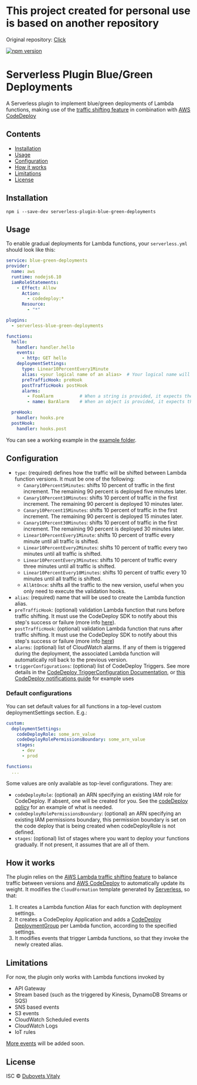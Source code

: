 # This project created for personal use is based on another repository
Original repository: <a href="https://github.com/davidgf/serverless-plugin-canary-deployments">Click</a>

[![npm version](https://badge.fury.io/js/serverless-blue-green-deployments.svg)](https://badge.fury.io/js/serverless-blue-green-deployments)

# Serverless Plugin Blue/Green Deployments

A Serverless plugin to implement blue/green deployments of Lambda functions, making use of the [traffic shifting feature](https://docs.aws.amazon.com/lambda/latest/dg/lambda-traffic-shifting-using-aliases.html) in combination with [AWS CodeDeploy](https://docs.aws.amazon.com/lambda/latest/dg/automating-updates-to-serverless-apps.html)

## Contents

- [Installation](#installation)
- [Usage](#usage)
- [Configuration](#configuration)
- [How it works](#how)
- [Limitations](#limitations)
- [License](#license)

## <a name="installation"></a>Installation

`npm i --save-dev serverless-plugin-blue-green-deployments`

## <a name="usage"></a>Usage

To enable gradual deployments for Lambda functions, your `serverless.yml` should look like this:

```yaml
service: blue-green-deployments
provider:
  name: aws
  runtime: nodejs6.10
  iamRoleStatements:
    - Effect: Allow
      Action:
        - codedeploy:*
      Resource:
        - "*"

plugins:
  - serverless-blue-green-deployments

functions:
  hello:
    handler: handler.hello
    events:
      - http: GET hello
    deploymentSettings:
      type: Linear10PercentEvery1Minute
      alias: <your logical name of an alias>  # Your logical name will be look in cloudformation "<your logical name of an alias>Alias"
      preTrafficHook: preHook
      postTrafficHook: postHook
      alarms:
        - FooAlarm          # When a string is provided, it expects the alarm Logical ID
        - name: BarAlarm    # When an object is provided, it expects the alarm name in the name property

  preHook:
    handler: hooks.pre
  postHook:
    handler: hooks.post
```

You can see a working example in the [example folder](./example/).

## <a name="configuration"></a>Configuration

* `type`: (required) defines how the traffic will be shifted between Lambda function versions. It must be one of the following:
  - `Canary10Percent5Minutes`: shifts 10 percent of traffic in the first increment. The remaining 90 percent is deployed five minutes later.
  - `Canary10Percent10Minutes`: shifts 10 percent of traffic in the first increment. The remaining 90 percent is deployed 10 minutes later.
  - `Canary10Percent15Minutes`: shifts 10 percent of traffic in the first increment. The remaining 90 percent is deployed 15 minutes later.
  - `Canary10Percent30Minutes`: shifts 10 percent of traffic in the first increment. The remaining 90 percent is deployed 30 minutes later.
  - `Linear10PercentEvery1Minute`: shifts 10 percent of traffic every minute until all traffic is shifted.
  - `Linear10PercentEvery2Minutes`: shifts 10 percent of traffic every two minutes until all traffic is shifted.
  - `Linear10PercentEvery3Minutes`: shifts 10 percent of traffic every three minutes until all traffic is shifted.
  - `Linear10PercentEvery10Minutes`: shifts 10 percent of traffic every 10 minutes until all traffic is shifted.
  - `AllAtOnce`: shifts all the traffic to the new version, useful when you only need to execute the validation hooks.
* `alias`: (required) name that will be used to create the Lambda function alias.
* `preTrafficHook`: (optional) validation Lambda function that runs before traffic shifting. It must use the CodeDeploy SDK to notify about this step's success or failure (more info [here](https://docs.aws.amazon.com/codedeploy/latest/userguide/reference-appspec-file-structure-hooks.html)).
* `postTrafficHook`: (optional) validation Lambda function that runs after traffic shifting. It must use the CodeDeploy SDK to notify about this step's success or failure (more info [here](https://docs.aws.amazon.com/codedeploy/latest/userguide/reference-appspec-file-structure-hooks.html))
* `alarms`: (optional) list of CloudWatch alarms. If any of them is triggered during the deployment, the associated Lambda function will automatically roll back to the previous version.
* `triggerConfigurations`: (optional) list of CodeDeploy Triggers. See more details in the [CodeDeploy TriggerConfiguration Documentation](https://docs.aws.amazon.com/AWSCloudFormation/latest/UserGuide/aws-properties-codedeploy-deploymentgroup-triggerconfig.html), or [this CodeDeploy notifications guide](https://docs.aws.amazon.com/codedeploy/latest/userguide/monitoring-sns-event-notifications-create-trigger.html) for example uses

### Default configurations

You can set default values for all functions in a top-level custom deploymentSettings section.  E.g.:

```yaml
custom:
  deploymentSettings:
    codeDeployRole: some_arn_value
    codeDeployRolePermissionsBoundary: some_arn_value
    stages:
      - dev
      - prod

functions:
  ...
```

Some values are only available as top-level configurations.  They are:

* `codeDeployRole`: (optional) an ARN specifying an existing IAM role for CodeDeploy.  If absent, one will be created for you.  See the [codeDeploy policy](./example-code-deploy-policy.json) for an example of what is needed.
* `codeDeployRolePermissionsBoundary`: (optional) an ARN specifying an existing IAM permissions boundary, this permission boundary is set on the code deploy that is being created when codeDeployRole is not defined.
* `stages`: (optional) list of stages where you want to deploy your functions gradually. If not present, it assumes that are all of them.

## <a name="how"></a>How it works

The plugin relies on the [AWS Lambda traffic shifting feature](https://docs.aws.amazon.com/lambda/latest/dg/lambda-traffic-shifting-using-aliases.html) to balance traffic between versions and [AWS CodeDeploy](https://docs.aws.amazon.com/lambda/latest/dg/automating-updates-to-serverless-apps.html) to automatically update its weight. It modifies the `CloudFormation` template generated by [Serverless](https://github.com/serverless/serverless), so that:

1. It creates a Lambda function Alias for each function with deployment settings.
2. It creates a CodeDeploy Application and adds a [CodeDeploy DeploymentGroup](https://docs.aws.amazon.com/AWSCloudFormation/latest/UserGuide/aws-resource-codedeploy-deploymentgroup.html) per Lambda function, according to the specified settings.
3. It modifies events that trigger Lambda functions, so that they invoke the newly created alias.

## <a name="limitations"></a>Limitations

For now, the plugin only works with Lambda functions invoked by

* API Gateway
* Stream based (such as the triggered by Kinesis, DynamoDB Streams or SQS)
* SNS based events
* S3 events
* CloudWatch Scheduled events
* CloudWatch Logs
* IoT rules

[More events](https://serverless.com/framework/docs/providers/aws/events/) will be added soon.

## <a name="license"></a>License

ISC © [Dubovets Vitaly](https://github.com/VitalyDubovets)
